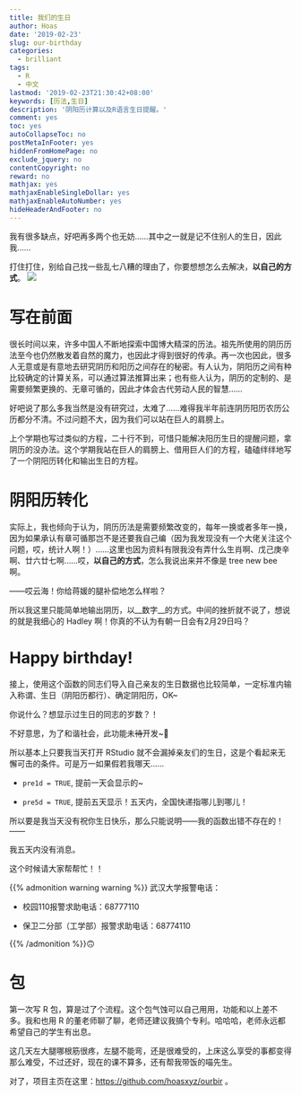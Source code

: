 ```yaml
---
title: 我们的生日
author: Hoas
date: '2019-02-23'
slug: our-birthday
categories:
  - brilliant
tags:
  - R
  - 中文
lastmod: '2019-02-23T21:30:42+08:00'
keywords: [历法,生日]
description: '阴阳历计算以及R语言生日提醒。'
comment: yes
toc: yes
autoCollapseToc: no
postMetaInFooter: yes
hiddenFromHomePage: no
exclude_jquery: no
contentCopyright: no
reward: no
mathjax: yes
mathjaxEnableSingleDollar: yes
mathjaxEnableAutoNumber: yes
hideHeaderAndFooter: no
---
```


我有很多缺点，好吧再多两个也无妨……其中之一就是记不住别人的生日，因此我……

打住打住，别给自己找一些乱七八糟的理由了，你要想想怎么去解决，__以自己的方式__。
<img src="/post/!image/bir_to_demo.png">
<!--more-->

# 写在前面

很长时间以来，许多中国人不断地探索中国博大精深的历法。祖先所使用的阴历历法至今也仍然散发着自然的魔力，也因此才得到很好的传承。再一次也因此，很多人无意或是有意地去研究阴历和阳历之间存在的秘密。有人认为，阴阳历之间有种比较确定的计算关系，可以通过算法推算出来；也有些人认为，阴历的定制的、是需要频繁更换的、无章可循的，因此才体会古代劳动人民的智慧……

好吧说了那么多我当然是没有研究过，太难了……难得我半年前连阴历阳历农历公历都分不清。不过问题不大，因为我们可以站在巨人的肩膀上。

上个学期也写过类似的方程，二十行不到，可惜只能解决阳历生日的提醒问题，拿阴历的没办法。这个学期我站在巨人的肩膀上、借用巨人们的方程，磕磕绊绊地写了一个阴阳历转化和输出生日的方程。

# 阴阳历转化

实际上，我也倾向于认为，阴历历法是需要频繁改变的，每年一换或者多年一换，因为如果承认有章可循那岂不是还要我自己编（因为我发现没有一个大佬关注这个问题，哎，统计人啊！）……这里也因为资料有限我没有弄什么生肖啊、戊己庚辛啊、廿六廿七啊……哎，__以自己的方式__，怎么我说出来并不像是 tree new bee 啊。

——哎云海！你给蒋媛的腿补偿地怎么样啦？

所以我这里只能简单地输出阴历，以__数字__的方式。中间的挫折就不说了，想说的就是我细心的 Hadley 啊！你真的不认为有朝一日会有2月29日吗？

# Happy birthday!

接上，使用这个函数的同志们导入自己亲友的生日数据也比较简单，一定标准内输入称谓、生日（阴阳历都行）、确定阴阳历，OK~

你说什么？想显示过生日的同志的岁数？！

不好意思，为了和谐社会，此功能未~~待~~开发~🤩

所以基本上只要我当天打开 RStudio 就不会漏掉亲友们的生日，这是个看起来无懈可击的条件。可是万一如果假若我哪天……

- `pre1d = TRUE`, 提前一天会显示的~

- `pre5d = TRUE`, 提前五天显示！五天内，全国快递指哪儿到哪儿！

所以要是我当天没有祝你生日快乐，那么只能说明——我的函数出错不存在的！——

我五天内没有消息。

这个时候请大家帮帮忙！！

{{% admonition warning warning %}}
武汉大学报警电话：

- 校园110报警求助电话：68777110

- 保卫二分部（工学部）报警求助电话：68774110

{{% /admonition %}}🙃

# 包

第一次写 R 包，算是过了个流程。这个包气蚀可以自己用用，功能和以上差不多。我和也用 R 的董老师聊了聊，老师还建议我搞个专利。哈哈哈，老师永远都希望自己的学生有出息。

这几天左大腿哪根筋很疼，左腿不能弯，还是很难受的，上床这么享受的事都变得那么难受，不过还好，现在的课不算多，还有帮我带饭的喵先生。

对了，项目主页在这里：https://github.com/hoasxyz/ourbir 。
